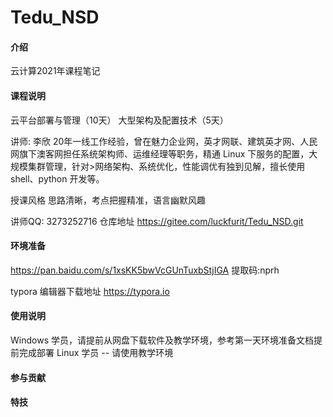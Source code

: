# Tedu_NSD

#### 介绍
云计算2021年课程笔记

#### 课程说明
云平台部署与管理（10天）
大型架构及配置技术（5天）

讲师: 李欣
20年一线工作经验，曾在魅力企业网，英才网联、建筑英才网、人民网旗下澳客网担任系统架构师、运维经理等职务，精通 Linux 下服务的配置，大规模集群管理，针对>网络架构、系统优化，性能调优有独到见解，擅长使用 shell、python 开发等。 

授课风格
思路清晰，考点把握精准，语言幽默风趣

讲师QQ: 3273252716
仓库地址 https://gitee.com/luckfurit/Tedu_NSD.git


#### 环境准备
https://pan.baidu.com/s/1xsKK5bwVcGUnTuxbStjIGA 
提取码:nprh

typora 编辑器下载地址
https://typora.io

#### 使用说明
Windows 学员，请提前从网盘下载软件及教学环境，参考第一天环境准备文档提前完成部署
Linux 学员 -- 请使用教学环境

#### 参与贡献


#### 特技
